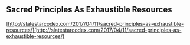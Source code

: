 ## Sacred Principles As Exhaustible Resources
  
  [http://slatestarcodex.com/2017/04/11/sacred-principles-as-exhaustible-resources/](http://slatestarcodex.com/2017/04/11/sacred-principles-as-exhaustible-resources/)